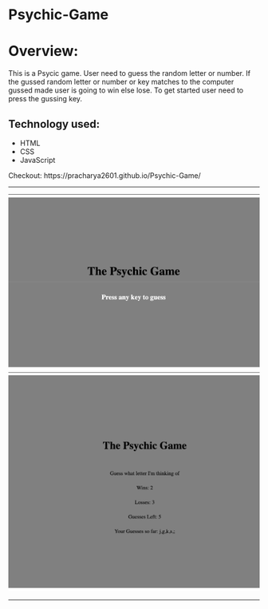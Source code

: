 # Psychic-Game

<h1>Overview:</h1>
<p>
This is a Psycic game. User need to guess the random letter or number. If the gussed random letter or number or key matches to the computer gussed made user is going to win else lose. To get started user need to press the gussing key.
</p>

<h2>Technology used:</h2>
<ul>
<li>HTML</li>
<li>CSS</li>
<li>JavaScript</li>
</ul>
Checkout:  https://pracharya2601.github.io/Psychic-Game/
<hr>
<div align="center">
    <img src="assets/images/a.png" width="550px"> 
</div>

<div align="center">
    <img src="assets/images/b.png" width="550px"> 
</div>
<hr>